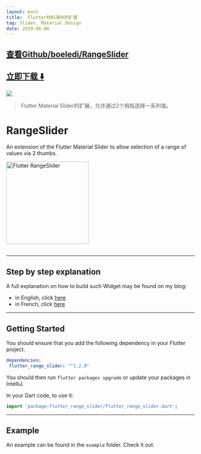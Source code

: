 ```yaml
---
layout: post
title:  Flutter材料滑块的扩展
tag: Slider, Material Design
date: 2019-06-08
---
```


 

## [查看Github/boeledi/RangeSlider](http://github.com/boeledi/RangeSlider)
## [立即下载 ️⬇️ ](https://codeload.github.com/boeledi/RangeSlider/zip/master) 


 
![](https://flutterawesome.com/content/images/2018/09/Slider.gif)
 
>
> Flutter Material Slider的扩展，允许通过2个拇指选择一系列值。
>

 
# RangeSlider

An extension of the Flutter Material Slider to allow selection of a range of values via 2 thumbs.

<img src="https://www.didierboelens.com/images/range_slider.gif" width="220" alt="Flutter RangeSlider" />
<br/><br/>

---
## Step by step explanation

A full explanation on how to build such Widget may be found on my blog:

* in English, click [here](https://www.didierboelens.com/2018/07/range-slider/)
* in French, click [here](https://www.didierboelens.com/fr/2018/07/range-slider/)

---
## Getting Started

You should ensure that you add the following dependency in your Flutter project.
```yaml
dependencies:
 flutter_range_slider: "^1.2.0"
```

You should then run `flutter packages upgrade` or update your packages in IntelliJ.

In your Dart code, to use it:
```dart
import 'package:flutter_range_slider/flutter_range_slider.dart';
```

---
## Example

An example can be found in the `example` folder.  Check it out.


